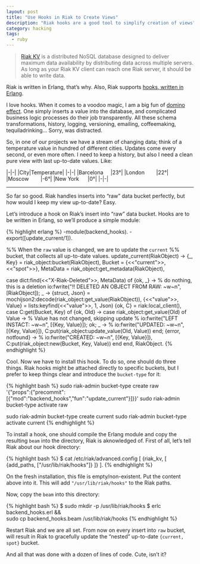 ```yaml
---
layout: post
title: "Use Hooks in Riak to Create Views"
description: "Riak hooks are a good tool to simplify creation of views"
category: hacking
tags:
  - ruby
---
```


> [Riak KV](http://docs.basho.com/riak/kv/2.1.4/downloads/) is a distributed
NoSQL database designed to deliver maximum data availability by distributing
data across multiple servers. As long as your Riak KV client can reach one
Riak server, it should be able to write data.

Riak is written in Erlang, that’s why. Also, Riak supports
[hooks, written in Erlang](http://docs.basho.com/riak/kv/2.1.4/developing/usage/commit-hooks/).

I love hooks. When it comes to a voodoo magic, I am a big fun of
[domino effect](https://en.wikipedia.org/wiki/Domino_effect). One simply
inserts a value into the database, and complicated business logic processes
do their job transparently. All these schema transformations, history, logging,
versioning, emailing, coffeemaking, tequiladrinking... Sorry, was distracted.

So, in one of our projects we have a stream of changing data; think of
a temperature value in hundred of different cities. Updates come every second,
or even more often. I need to keep a history, but also I need a clean pure
view with last up-to-date values. Like:

|-|-|
|City|Temperature|
|-|-|
|Barcelona     |23°|
|London        |22°|
|Moscow        |-6°|
|New York      |0°|
|-|-|

---

So far so good. Riak handles inserts into “raw” data bucket perfectly,
but how would I keep my view up-to-date? Easy.

Let’s introduce a hook on Riak’s insert into “raw” data bucket.
Hooks are to be written in Erlang, so we’ll produce a simple module:

{% highlight erlang %}
-module(backend_hooks).
-export([update_current/1]).

%% When the `raw` value is changed, we are to update the `current`
%%  bucket, that collects all up-to-date values.
update_current(RiakObject) ->
  {_, Key} = riak_object:bucket(RiakObject),
  Bucket = {<<"current">>, <<"spot">>},
	MetaData = riak_object:get_metadata(RiakObject),

  case dict:find(<<"X-Riak-Deleted">>, MetaData) of
    {ok, _} ->
      % do nothing, this is a deletion
      io:fwrite("!! DELETED AN OBJECT FROM RAW: ~w~n", [RiakObject]);
    _ ->
      {struct, Json} = mochijson2:decode(riak_object:get_value(RiakObject)),
      {<<"value">>, Value} = lists:keyfind(<<"value">>, 1, Json)
      {ok, C} = riak:local_client(),
      case C:get(Bucket, Key) of
        {ok, Old} ->
          case riak_object:get_value(Old) of
            Value -> % Value has not changed, skipping update
              % io:fwrite("LEFT INSTACT: ~w~n", [{Key, Value}]);
              ok;
            _ ->
              % io:fwrite("UPDATED: ~w~n", [{Key, Value}]),
              C:put(riak_object:update_value(Old, Value))
            end;
        {error, notfound} ->
          % io:fwrite("CREATED: ~w~n", [{Key, Value}]),
          C:put(riak_object:new(Bucket, Key, Value))
        end
    end,
  RiakObject.
{% endhighlight %}

Cool. Now we have to install this hook. To do so, one should do three things.
Riak hooks might be attached directly to specific buckets, but I prefer to keep things
clear and introduce the `bucket-type` for it:

{% highlight bash %}
sudo riak-admin bucket-type create raw \
    '{"props":{"precommit":[{"mod":"backend_hooks","fun":"update_current"}]}}'
sudo riak-admin bucket-type activate raw

sudo riak-admin bucket-type create current
sudo riak-admin bucket-type activate current
{% endhighlight %}

To install a hook, one should compile the Erlang module and copy the resulting
`beam` into the directory, Riak is aknowledged of. First of all, let’s tell
Riak about our hook directory:

{% highlight bash %}
$ cat /etc/riak/advanced.config
[
  {riak_kv, [
    {add_paths, ["/usr/lib/riak/hooks"]}
  ]}
].
{% endhighlight %}

On the fresh installation, this file is empty/non-existent. Put the content
above into it. This will add `"/usr/lib/riak/hooks"` to the Riak paths.

Now, copy the `beam` into this directory:

{% highlight bash %}
$ sudo mkdir -p /usr/lib/riak/hooks
$ erlc backend_hooks.erl && \
    sudo cp backend_hooks.beam /usr/lib/riak/hooks
{% endhighlight %}

Restart Riak and we are all set. From now on every insert into `raw` bucket,
will result in Riak to gracefully update the “nested” up-to-date
`{current, spot}` bucket.

And all that was done with a dozen of lines of code. Cute, isn’t it?
